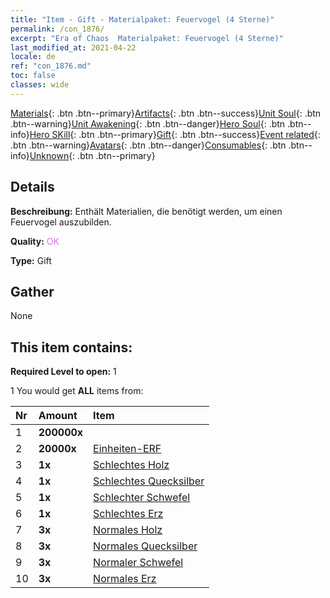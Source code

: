 ```yaml
---
title: "Item - Gift - Materialpaket: Feuervogel (4 Sterne)"
permalink: /con_1876/
excerpt: "Era of Chaos  Materialpaket: Feuervogel (4 Sterne)"
last_modified_at: 2021-04-22
locale: de
ref: "con_1876.md"
toc: false
classes: wide
---
```

 [Materials](/ItemsDE/){: .btn .btn--primary}[Artifacts](/ItemsDE/Artifacts/){: .btn .btn--success}[Unit Soul](/ItemsDE/UnitSoul/){: .btn .btn--warning}[Unit Awakening](/ItemsDE/UnitAwakening/){: .btn .btn--danger}[Hero Soul](/ItemsDE/HeroSoul/){: .btn .btn--info}[Hero SKill](/ItemsDE/HeroSkill/){: .btn .btn--primary}[Gift](/ItemsDE/Gift/){: .btn .btn--success}[Event related](/ItemsDE/Events/){: .btn .btn--warning}[Avatars](/ItemsDE/Avatars/){: .btn .btn--danger}[Consumables](/ItemsDE/Consumables/){: .btn .btn--info}[Unknown](/ItemsDE/Unknown/){: .btn .btn--primary}

## Details
 **Beschreibung:** Enthält Materialien, die benötigt werden, um einen Feuervogel auszubilden.

 **Quality:** <span style="color: #DA70D6">OK</span>

 **Type:** Gift

## Gather

  None

## This item contains:

 **Required Level to open:** 1

 1 You would get **ALL** items  from:

  | Nr | Amount |     Item    |
  |:---|:-------|:------------|
  | 1 |  **200000x** | <i class="fas fa-coins"/> |  | 
  | 2 |  **20000x** | [Einheiten-ERF](/ItemsDE/con_902/) |  | 
  | 3 |  **1x** | [Schlechtes Holz](/ItemsDE/mat_1/) |  | 
  | 4 |  **1x** | [Schlechtes Quecksilber](/ItemsDE/mat_2/) |  | 
  | 5 |  **1x** | [Schlechter Schwefel](/ItemsDE/mat_3/) |  | 
  | 6 |  **1x** | [Schlechtes Erz](/ItemsDE/mat_1/) |  | 
  | 7 |  **3x** | [Normales Holz](/ItemsDE/mat_7/) |  | 
  | 8 |  **3x** | [Normales Quecksilber](/ItemsDE/mat_8/) |  | 
  | 9 |  **3x** | [Normaler Schwefel](/ItemsDE/mat_9/) |  | 
  | 10 |  **3x** | [Normales Erz](/ItemsDE/mat_6/) |  | 
